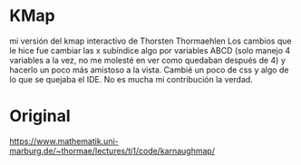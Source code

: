 # KMap
mi versión del kmap interactivo de Thorsten Thormaehlen
Los cambios que le hice fue cambiar las x subíndice algo por variables ABCD (solo manejo 4 variables a la vez, no me molesté en ver
como quedaban después de 4) y hacerlo un poco más amistoso a la vista. Cambié un poco de css y algo de lo que se quejaba el IDE.
No es mucha mi contribución la verdad.

# Original
https://www.mathematik.uni-marburg.de/~thormae/lectures/ti1/code/karnaughmap/ 
